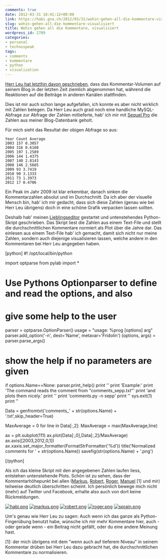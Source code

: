 ```yaml
---
comments: true
date: 2012-03-31 18:41:12+00:00
link: https://habi.gna.ch/2012/03/31/wohin-gehen-all-die-kommentare-visualisiert/
slug: wohin-gehen-all-die-kommentare-visualisiert
title: Wohin gehen all die Kommentare, visualisiert
wordpress_id: 2709
categories:
- personal
- technospeak
tags:
- comments
- kommentare
- python
- visualization
---
```


[Herr Leu hat letzthin davon geschrieben](https://leumund.ch/wohin-gehen-all-die-kommentare-0014184), dass das Kommentar-Volumen auf seinem Blog in der letzten Zeit ziemlich abgenommen hat, während die Reaktionen auf die Beiträge in anderen Kanälen stattfinden.



Dies ist mir auch schon lange aufgefallen, ich konnte es aber nicht wirklich mit Zahlen belegen. Da Herr Leu auch grad noch eine handliche MySQL-Abfrage zur Abfrage der Zahlen mitlieferte, hab' ich mir mit [Sequel Pro](http://www.sequelpro.com/docs/Main_Page) die Zahlen aus meiner Blog-Datenbank geholt.

Für mich sieht das Resultat der obigen Abfrage so aus:


    
    
    Year Count Average
    2003 157 0.3057
    2004 316 0.6108
    2005 197 1.2589
    2006 144 1.4375
    2007 140 2.8143
    2008 146 2.5685
    2009 93 3.7419
    2010 90 3.1333
    2011 73 1.3973
    2012 17 0.4706
    



Ein Peak im Jahr 2009 ist klar erkennbar, danach sinken die Kommentarzahlen absolut und im Durchschnitt. Da ich aber der visuelle Mensch bin, hab' ich mir gedacht, dass sich diese Zahlen (genau wie bei Herr Leu übrigens) doch in eine schöne Grafik verpacken lassen sollten.

Deshalb hab' meinen [Lieblingseditor](http://www.peterborgapps.com/smultron/) gestartet und untenstehendes Python-Skript geschrieben. Das Skript liest die Zahlen aus einem Text-File und stellt die durchschnittlichen Kommentare normiert als Plot über die Jahre dar. Das einlesen aus einem Text-File hab' ich gemacht, damit sich nicht nur meine Zahlen, sondern auch diejenige visualisieren lassen, welche andere in den Kommentaren bei Herr Leu angegeben haben.

[python]
#! /opt/local/bin/python

import optparse
from pylab import *

# Use Pythons Optionparser to define and read the options, and also
# give some help to the user
parser = optparse.OptionParser()
usage = &quot;usage: %prog [options] arg&quot;
parser.add_option('-n', dest='Name', metavar='Fridolin')
(options, args) = parser.parse_args()

# show the help if no parameters are given
if options.Name==None:
	parser.print_help()
	print ''
	print 'Example:'
	print 'The command reads the comment from &quot;comments_sepp.txt&quot;'
	print 'and plots them nicely.'
	print ''
	print 'comments.py -n sepp'
	print ''
	sys.exit(1)
print ''

Data = genfromtxt('comments_' + str(options.Name) + '.txt',skip_header=True)

MaxAverage = 0
for line in Data[:,2]:
	MaxAverage = max(MaxAverage,line)

ax = plt.subplot(111)
ax.plot(Data[:,0],Data[:,2]/MaxAverage)
ax.axis([2003,2012,0,1])
ax.xaxis.set_major_formatter(FormatStrFormatter('%d'))
title('Normalized comments for ' + str(options.Name))
savefig(str(options.Name) + '.png')

[/python]

Als ich das kleine Skript mit den angegebenen Zahlen laufen liess, entstehen untenstehende Plots. Schön ist zu sehen, dass der Kommentarhöhepunkt bei allen ([Markus](http://textundblog.de/), [Robert](http://www.robertbasic.de/), [Roger](http://www.ahnungslos.ch/), [Manuel](http://www.sprain.ch/) [1] und mir) teilweise deutlich überschritten scheint. Ich persönlich bewege mich nicht (mehr) auf Twitter und Facebook, erhalte also auch von dort keine Rückmeldungen.

  

[![habi.png](https://habi.gna.ch/wp-content/uploads/2012/03/habi-tm.jpg)](https://habi.gna.ch/wp-content/uploads/2012/03/habi1.png) [![markus.png](https://habi.gna.ch/wp-content/uploads/2012/03/markus-tm.jpg)](https://habi.gna.ch/wp-content/uploads/2012/03/markus.png) [![robert.png](https://habi.gna.ch/wp-content/uploads/2012/03/robert-tm.jpg)](https://habi.gna.ch/wp-content/uploads/2012/03/robert.png) [![roger.png](https://habi.gna.ch/wp-content/uploads/2012/03/roger-tm.jpg)](https://habi.gna.ch/wp-content/uploads/2012/03/roger.png) [![sprain.png](https://habi.gna.ch/wp-content/uploads/2012/03/sprain-tm1.jpg)](https://habi.gna.ch/wp-content/uploads/2012/03/sprain1.png)

  


Um's genau wie Herr Leu zu sagen: Auch wenn ich das ganze als Python-Fingerübung benutzt habe, wünsche ich mir mehr Kommentare hier, auch - oder gerade wenn - ein Beitrag nicht gefällt, oder du eine andere Meinung hast.

[1]: der mich übrigens mit dem "wenn auch auf tieferem Niveau" in seinem Kommentar drüben bei Herr Leu dazu gebracht hat, die durchschnittlichen Kommentare zu normalisieren.
